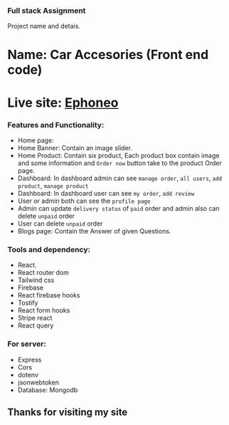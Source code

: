 ### Full stack Assignment

Project name and detais.

# Name: Car Accesories (Front end code)

# Live site: [Ephoneo](https://car-accessories-e4193.web.app/)

### Features and Functionality:

- Home page:
- Home Banner: Contain an image slider.
- Home Product: Contain six product, Each product box contain image and some information and `Order now` button take to the product Order page.
- Dashboard: In dashboard admin can see `manage order`, `all users`, `add product`, `manage product`
- Dashboard: In dashboard user can see `my order`, `add review`
- User or admin both can see the `profile page`
- Admin can update `delivery status` of `paid` order and admin also can delete `unpaid` order
- User can delete `unpaid` order
- Blogs page: Contain the Answer of given Questions.

### Tools and dependency:

- React.
- React router dom
- Tailwind css
- Firebase
- React firebase hooks
- Tostify
- React form hooks
- Stripe react
- React query

### For server:

- Express
- Cors
- dotenv
- jsonwebtoken
- Database: Mongodb

## Thanks for visiting my site
